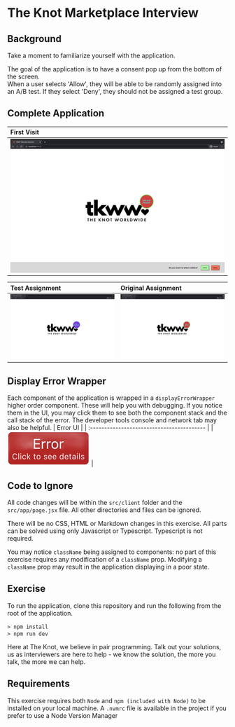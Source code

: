 # The Knot Marketplace Interview
## Background

Take a moment to familiarize yourself with the application.

The goal of the application is to have a consent pop up from the bottom of the screen.\
When a user selects 'Allow', they will be able to be randomly assigned into an A/B test.
If they select 'Deny', they should not be assigned a test group.
## Complete Application
| First Visit                                          |
| :--------------------------------------------------- |
| ![](./assets/first_visit.png "On Users First Visit") |

| Test Assignment                                                   | Original Assignment                                                           |
| :---------------------------------------------------------------- | :---------------------------------------------------------------------------- |
| ![Test Assignment!](./assets/test_group.png "In Test Assignment") | ![Original Assignment!](./assets/original_group.png "In Original Assignment") |

## Display Error Wrapper
Each component of the application is wrapped in a `displayErrorWrapper` higher order component. These will help you with debugging. If you notice them in the UI, you may click them to see both the component stack and the call stack of the error. The developer tools console and network tab may also be helpful.
| Error UI                                   |
| :----------------------------------------- |
| ![Error UI](./assets/error.png "Error UI") |
## Code to Ignore
All code changes will be within the `src/client` folder and the `src/app/page.jsx` file. All other directories and files can be ignored.

There will be no CSS, HTML or Markdown changes in this exercise. All parts can be solved using only Javascript or Typescript. Typescript is not required.

You may notice `className` being assigned to components: no part of this exercise requires any modification of a `className` prop. Modifying a `className` prop may result in the application displaying in a poor state.
## Exercise
To run the application, clone this repository and run the following from the root of the application.
```
> npm install
> npm run dev
```

Here at The Knot, we believe in pair programming. Talk out your solutions, us as interviewers are here to help - we know the solution, the more you talk, the more we can help.
## Requirements
This exercise requires both `Node` and `npm (included with Node)` to be installed on your local machine. A `.nvmrc` file is available in the project if you prefer to use a Node Version Manager

